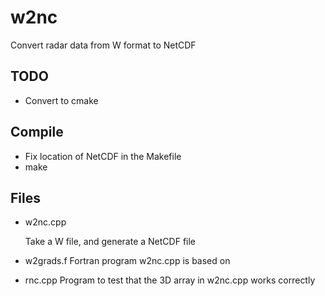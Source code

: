 # w2nc
Convert radar data from W format to NetCDF

## TODO

* Convert to cmake

## Compile

* Fix location of NetCDF in the Makefile
* make

## Files

* w2nc.cpp

   Take a W file, and generate a NetCDF file

* w2grads.f
   Fortran program w2nc.cpp is based on

* rnc.cpp
   Program to test that the 3D array in w2nc.cpp works correctly



